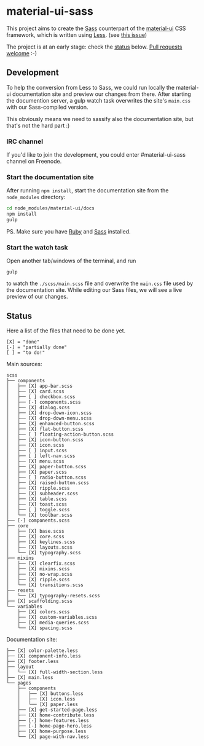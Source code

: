 material-ui-sass
================

This project aims to create the [Sass](http://www.sass-lang.com) counterpart of the [material-ui](https://github.com/callemall/material-ui) CSS framework, which is written using [Less](https://github.com/callemall/material-ui). (see [this issue](https://github.com/callemall/material-ui/issues/44))

The project is at an early stage: check the [status](#status) below. [Pull requests welcome](http://www.urbandictionary.com/define.php?term=patches%20are%20welcome&defid=7833039) :-)

## Development

To help the conversion from Less to Sass, we could run locally the material-ui documentation site and preview our changes from there. After starting the documention server, a gulp watch task overwrites the site's `main.css` with our Sass-compiled version.

This obviously means we need to sassify also the documentation site, but that's not the hard part :)

### IRC channel

If you'd like to join the development, you could enter #material-ui-sass channel on Freenode.

### Start the documentation site

After running `npm install`, start the documentation site from the `node_modules` directory:

```bash
cd node_modules/material-ui/docs
npm install
gulp
```

PS. Make sure you have [Ruby](https://www.ruby-lang.org/en/downloads/) and [Sass](http://sass-lang.com/install) installed.

### Start the watch task

Open another tab/windows of the terminal, and run

```
gulp
```

to watch the `./scss/main.scss` file and overwrite the `main.css` file used by the documentation site.
While editing our Sass files, we will see a live preview of our changes.

## Status

Here a list of the files that need to be done yet. 

```
[X] = "done"
[-] = "partially done"
[ ] = "to do!"
```

Main sources:

```
scss
├── components
│   ├── [X] app-bar.scss
│   ├── [X] card.scss
│   ├── [ ] checkbox.scss
│   ├── [-] components.scss
│   ├── [X] dialog.scss
│   ├── [X] drop-down-icon.scss
│   ├── [X] drop-down-menu.scss
│   ├── [X] enhanced-button.scss
│   ├── [X] flat-button.scss
│   ├── [ ] floating-action-button.scss
│   ├── [X] icon-button.scss
│   ├── [X] icon.scss
│   ├── [ ] input.scss
│   ├── [ ] left-nav.scss
│   ├── [X] menu.scss
│   ├── [X] paper-button.scss
│   ├── [X] paper.scss
│   ├── [ ] radio-button.scss
│   ├── [X] raised-button.scss
│   ├── [X] ripple.scss
│   ├── [X] subheader.scss
│   ├── [X] table.scss
│   ├── [X] toast.scss
│   ├── [ ] toggle.scss
│   └── [X] toolbar.scss
├── [-] components.scss
├── core
│   ├── [X] base.scss
│   ├── [X] core.scss
│   ├── [X] keylines.scss
│   ├── [X] layouts.scss
│   └── [X] typography.scss
├── mixins
│   ├── [X] clearfix.scss
│   ├── [X] mixins.scss
│   ├── [X] no-wrap.scss
│   ├── [X] ripple.scss
│   └── [X] transitions.scss
├── resets
│   └── [X] typography-resets.scss
├── [X] scaffolding.scss
└── variables
    ├── [X] colors.scss
    ├── [X] custom-variables.scss
    ├── [X] media-queries.scss
    └── [X] spacing.scss
```

Documentation site:

```
├── [X] color-palette.less
├── [X] component-info.less
├── [X] footer.less
├── layout
│   └── [X] full-width-section.less
├── [X] main.less
└── pages
    ├── components
    │   ├── [X] buttons.less
    │   ├── [X] icon.less
    │   └── [X] paper.less
    ├── [X] get-started-page.less
    ├── [X] home-contribute.less
    ├── [-] home-features.less
    ├── [-] home-page-hero.less
    ├── [X] home-purpose.less
    └── [X] page-with-nav.less
```